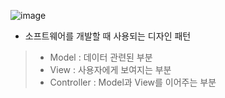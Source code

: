 ![image](https://github.com/lbk00/study_record/assets/99525751/051c79ab-f81c-433c-990a-b19cc478c959)
- 소프트웨어를 개발할 때 사용되는 디자인 패턴
> - Model : 데이터 관련된 부분
> - View : 사용자에게 보여지는 부분
> - Controller : Model과 View를 이어주는 부분
